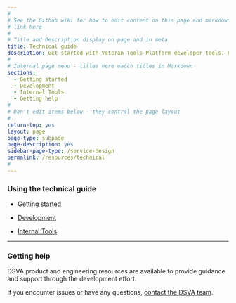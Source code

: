 ```yaml
---
#
# See the Github wiki for how to edit content on this page and markdown styles you can use:
# link here
#
# Title and Description display on page and in meta
title: Technical guide
description: Get started with Veteran Tools Platform developer tools. Find technical resources, tools, and examples you can use throughout the service lifecycle.
#
# Internal page menu - titles here match titles in Markdown
sections:
  - Getting started
  - Development
  - Internal Tools
  - Getting help
#
# Don't edit items below - they control the page layout
#
return-top: yes
layout: page
page-type: subpage
page-description: yes
sidebar-page-type: /service-design
permalink: /resources/technical
#
---
```


### Using the technical guide

* <a title="go to developer getting started" href="https://department-of-veterans-affairs.github.io/va-digital-services-platform-docs/docs/vets-developer-docs/getting-started.html#getting-started" target="_blank">Getting started</a>

* <a title="go to development" href="https://department-of-veterans-affairs.github.io/va-digital-services-platform-docs/docs/vets-developer-docs/getting-started.html#development" target="_blank">Development</a>

* <a title="go to development" href="https://department-of-veterans-affairs.github.io/va-digital-services-platform-docs/docs/vets-developer-docs/internal-tools-access" target="_blank">Internal Tools</a>

<hr>

### Getting help

DSVA product and engineering resources are available to provide guidance and support through the development effort.

If you encounter issues or have any questions, [contact the DSVA team](../../contact).
